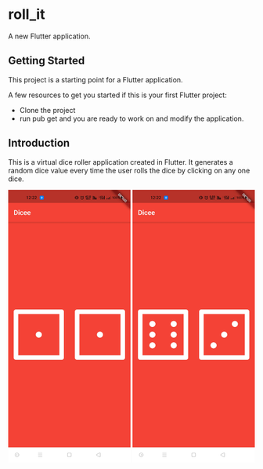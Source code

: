 # roll_it

A new Flutter application.

## Getting Started

This project is a starting point for a Flutter application.

A few resources to get you started if this is your first Flutter project:

- Clone the project
- run pub get and you are ready to work on and modify the application.

## Introduction

This is a virtual dice roller application created in Flutter. 
It generates a random dice value every time the user rolls the dice by clicking on any one dice.

<img src="/readme_images/Screenshot_2021-05-29-12-22-19-20.jpg" width="250">
<img src="/readme_images/Screenshot_2021-05-29-12-22-27-95.jpg" width="250">
